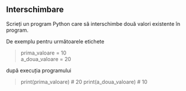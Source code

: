 Interschimbare
--
Scrieți un program Python care să interschimbe două valori existente în program.   

De exemplu pentru următoarele etichete

>prima_valoare = 10  
a_doua_valoare = 20

după execuția programului

>print(prima_valoare)  # 20
print(a_doua_valoare) # 10